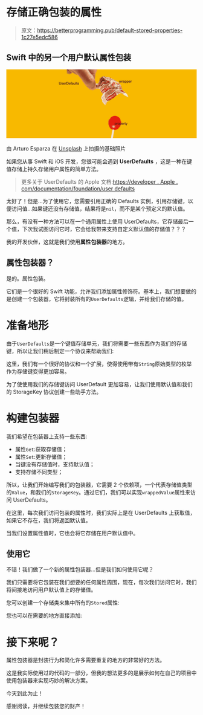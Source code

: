 # 存储正确包装的属性

> 原文：<https://betterprogramming.pub/default-stored-properties-1c27e5edc586>

## Swift 中的另一个用户默认属性包装

![](img/0836704b2fd77848ee13a569bee85680.png)

由 Arturo Esparza 在 [Unsplash](https://unsplash.com/s/photos/wrapper?utm_source=unsplash&utm_medium=referral&utm_content=creditCopyText) 上拍摄的基础照片

如果您从事 Swift 和 iOS 开发，您很可能会遇到 **UserDefaults** ，这是一种在键值存储上持久存储用户属性的简单方法。

> 更多关于 UserDefaults 的 Apple 文档:[https://developer . Apple . com/documentation/foundation/user defaults](https://developer.apple.com/documentation/foundation/userdefaults)

太好了！但是…为了使用它，您需要引用正确的 Defaults 实例，引用存储键，以便访问值…如果键还没有存储值，结果将是`nil`，而不是某个预定义的默认值。

那么，有没有一种方法可以在一个通用属性上使用 UserDefaults，它存储最后一个值，下次我试图访问它时，它会给我带来支持自定义默认值的存储值？？？

我的开发伙伴，这就是我们使用**属性包装器**的地方。

## 属性包装器？

是的。属性包装。

它们是一个很好的 Swift 功能，允许我们添加属性修饰符。基本上，我们想要做的是创建一个包装器，它将封装所有的`UserDefaults`逻辑，并给我们存储的值。

# 准备地形

由于`UserDefaults`是一个键值存储单元，我们将需要一些东西作为我们的存储键，所以让我们稍后制定一个协议来帮助我们:

这里，我们有一个很好的协议和一个扩展，使得使用带有`String`原始类型的枚举作为存储键变得更加容易。

为了使使用我们的存储键访问 UserDefault 更加容易，让我们使用默认值和我们的 StorageKey 协议创建一些助手方法。

# 构建包装器

我们希望在包装器上支持一些东西:

*   属性`Get`:获取存储值；
*   属性`Set`:更新存储值；
*   当键没有存储值时，支持默认值；
*   支持存储不同类型；

所以，让我们开始编写我们的包装器，它需要 2 个依赖项，一个代表存储值类型的`Value`，和我们的`StorageKey`。通过它们，我们可以实现`wrappedValue`属性来访问 UserDefaults。

在这里，每次我们访问包装的属性时，我们实际上是在 UserDefaults 上获取值，如果它不存在，我们将返回默认值。

当我们设置属性值时，它也会将它存储在用户默认值中。

## 使用它

不错！我们做了一个新的属性包装器…但是我们如何使用它呢？

我们只需要将它包装在我们想要的任何属性周围，现在，每次我们访问它时，我们将间接地访问用户默认值上的存储值。

您可以创建一个存储类来集中所有的`Stored`属性:

您也可以在需要的地方直接添加:

# 接下来呢？

属性包装器是封装行为和简化许多需要重复的地方的非常好的方法。

这是我实际使用过的代码的一部分，但我的想法更多的是展示如何在自己的项目中使用包装器来实现巧妙的解决方案。

今天到此为止！

感谢阅读，并继续包装您的财产！